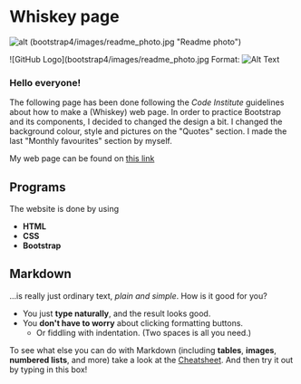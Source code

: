 # Whiskey page

![alt](link) (bootstrap4/images/readme_photo.jpg "Readme photo")

![GitHub Logo](bootstrap4/images/readme_photo.jpg
Format: ![Alt Text](url)

### Hello everyone!

The following page has been done following the *Code Institute* guidelines about how to make 
a (Whiskey) web page. In order to practice Bootstrap and its components, I decided to changed the design a bit. 
I changed the background colour, style and pictures on the "Quotes" section.
I made the last "Monthly favourites" section by myself.

My web page can be found on [this link](STAVILINK )






Programs
-------------

The website is done by using

- **HTML**
- **CSS** 
- **Bootstrap**  













Markdown
-------------

...is really just ordinary text, *plain and simple*. How is it good for you?

- You just **type naturally**, and the result looks good.
- You **don't have to worry** about clicking formatting buttons.
  - Or fiddling with indentation. (Two spaces is all you need.)

To see what else you can do with Markdown (including **tables**, **images**, **numbered lists**, and more) take a look at the [Cheatsheet][1]. And then try it out by typing in this box!

[1]: https://github.com/adam-p/markdown-here/wiki/Markdown-Here-Cheatsheet
